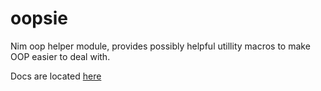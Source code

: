 # oopsie
Nim oop helper module, provides possibly helpful utillity macros to make OOP easier to deal with.

Docs are located [here](https://nimdocs.com/beef331/oopsie)
